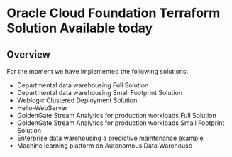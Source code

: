 # Oracle Cloud Foundation Terraform Solution Available today


## <a name="Solutions"></a>Overview
For the moment we have implemented the following solutions:
- Departmental data warehousing Full Solution
- Departmental data warehousing Small Footprint Solution
- Weblogic Clustered Deployment Solution
- Hello-WebServer
- GoldenGate Stream Analytics for production workloads Full Solution
- GoldenGate Stream Analytics for production workloads Small Footprint Solution
- Enterprise data warehousing a predictive maintenance example
- Machine learning platform on Autonomous Data Warehouse
